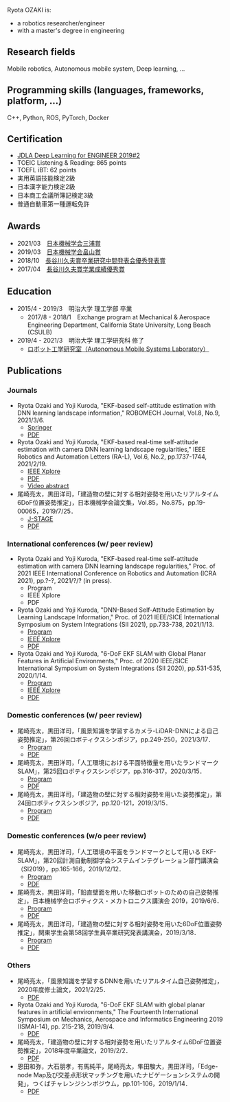 Ryota OZAKI is:
-  a robotics researcher/engineer
-  with a master's degree in engineering

## Research fields
Mobile robotics, Autonomous mobile system, Deep learning, ...

## Programming skills (languages, frameworks, platform, ...)
C++, Python, ROS, PyTorch, Docker

## Certification
- [JDLA Deep Learning for ENGINEER 2019#2](https://www.jdla.org/news/20190909001/)
- TOEIC Listening & Reading: 865 points
- TOEFL iBT: 62 points
- 実用英語技能検定2級
- 日本漢字能力検定2級
- 日本商工会議所簿記検定3級
- 普通自動車第一種運転免許

## Awards
- 2021/03　[日本機械学会三浦賞](https://www.jsme.or.jp/event_project/award/miura-award/)
- 2019/03　[日本機械学会畠山賞](https://www.jsme.or.jp/archive/award/shou4-18.pdf)
- 2018/10　[長谷川久夫賞卒業研究中間発表会優秀発表賞](http://www.isc.meiji.ac.jp/~mech/HasegawaHisaoAward/index.html)
- 2017/04　[長谷川久夫賞学業成績優秀賞](http://www.isc.meiji.ac.jp/~mech/HasegawaHisaoAward/index.html)

## Education
- 2015/4 - 2019/3　明治大学 理工学部 卒業
  - 2017/8 - 2018/1　Exchange program at Mechanical & Aerospace Engineering Department, California State University, Long Beach (CSULB)
- 2019/4 - 2021/3　明治大学 理工学研究科 修了
  - [ロボット工学研究室（Autonomous Mobile Systems Laboratory）](https://amslab.tech/)

## Publications

### Journals
- Ryota Ozaki and Yoji Kuroda, "EKF-based self-attitude estimation with DNN learning landscape information," ROBOMECH Journal, Vol.8, No.9, 2021/3/6.
  - [Springer](https://doi.org/10.1186/s40648-021-00196-3)
  - [PDF](https://github.com/ozakiryota/about_me/blob/main/papers/robomechjournal_2021_03.pdf)
- Ryota Ozaki and Yoji Kuroda, "EKF-based real-time self-attitude estimation with camera DNN learning landscape regularities," IEEE Robotics and Automation
Letters (RA-L), Vol.6, No.2, pp.1737-1744, 2021/2/19.
  - [IEEE Xplore](https://ieeexplore.ieee.org/document/9359333)
  - [PDF](https://github.com/ozakiryota/about_me/blob/main/papers/ral_2021_02.pdf)
  - [Video abstract](https://photos.app.goo.gl/Sykqoau5MabDpg1i6)
- 尾崎亮太，黒田洋司，「建造物の壁に対する相対姿勢を用いたリアルタイム6DoF位置姿勢推定」，日本機械学会論文集，Vol.85，No.875，pp.19-00065，2019/7/25．
  - [J-STAGE](https://www.jstage.jst.go.jp/article/transjsme/85/875/85_19-00065/_article/-char/ja)
  - [PDF](https://github.com/ozakiryota/about_me/blob/main/papers/transjsme_2019_07.pdf)

### International conferences (w/ peer review)
- Ryota Ozaki and Yoji Kuroda, "EKF-based real-time self-attitude estimation with camera DNN learning landscape regularities," Proc. of 2021 IEEE International Conference on Robotics and Automation (ICRA 2021), pp.?-?, 2021/?/? (in press).
  - Program
  - IEEE Xplore
  - PDF
- Ryota Ozaki and Yoji Kuroda, "DNN-Based Self-Attitude Estimation by Learning Landscape Information," Proc. of 2021 IEEE/SICE International Symposium on System Integrations (SII 2021), pp.733-738, 2021/1/13.
  - [Program](https://ras.papercept.net/conferences/scripts/rtf/SII21_ContentListWeb_4.html#thb1_04)
  - [IEEE Xplore](https://ieeexplore.ieee.org/document/9382642)
  - [PDF](https://github.com/ozakiryota/about_me/blob/main/papers/sii_2021.pdf)
- Ryota Ozaki and Yoji Kuroda, "6-DoF EKF SLAM with Global Planar Features in Artificial Environments," Proc. of 2020 IEEE/SICE International Symposium on System Integrations (SII 2020), pp.531-535, 2020/1/14.
  - [Program](https://ras.papercept.net/conferences/conferences/SII20/program/SII20_ContentListWeb_2.html#mo3d_04)
  - [IEEE Xplore](https://ieeexplore.ieee.org/document/9026222)
  - [PDF](https://github.com/ozakiryota/about_me/blob/main/papers/sii_2020.pdf)

### Domestic conferences (w/ peer review)
- 尾崎亮太，黒田洋司，「風景知識を学習するカメラ-LiDAR-DNNによる自己姿勢推定」，第26回ロボティクスシンポジア，pp.249-250，2021/3/17．
  - [Program](http://www.robotics-symposia.org/26th/26th_files/Programme_26RS.pdf#page=9)
  - [PDF](https://github.com/ozakiryota/about_me/blob/main/papers/robosym_2021.pdf)
- 尾崎亮太，黒田洋司，「人工環境における平面特徴量を用いたランドマークSLAM」，第25回ロボティクスシンポジア，pp.316-317，2020/3/15．
  - [Program](http://www.robotics-symposia.org/25th/25th_files/rs25-program_ver2.pdf#page=6)
  - [PDF](https://github.com/ozakiryota/about_me/blob/main/papers/robosym_2020.pdf)
- 尾崎亮太，黒田洋司，「建造物の壁に対する相対姿勢を用いた姿勢推定」，第24回ロボティクスシンポジア，pp.120-121，2019/3/15．
  - [Program](http://www.robotics-symposia.org/24th/24th_files/rs24-program_f.pdf#page=13)
  - [PDF](https://github.com/ozakiryota/about_me/blob/main/papers/robosym_2019.pdf)

### Domestic conferences (w/o peer review)
- 尾崎亮太，黒田洋司，「人工環境の平面をランドマークとして用いる EKF-SLAM」，第20回計測自動制御学会システムインテグレーション部門講演会（SI2019），pp.165-166，2019/12/12．
  - [Program](https://www.sice-si.org/conf/si2019/%E3%83%97%E3%83%AD%E3%82%B0%E3%83%A9%E3%83%A0%E8%A9%B3%E7%B4%B0_%E8%A8%82%E6%AD%A3%E7%89%88(20191213).pdf#page=18)
  - [PDF](https://github.com/ozakiryota/about_me/blob/main/papers/si_2019.pdf)
- 尾崎亮太，黒田洋司，「鉛直壁面を用いた移動ロボットのための自己姿勢推定」，日本機械学会ロボティクス・メカトロニクス講演会 2019，2019/6/6．
  - [Program](http://robomech.org/2019/wp-content/uploads/2019/05/RM19_program_v05.pdf#page=46)
  - [PDF](https://github.com/ozakiryota/about_me/blob/main/papers/robomech_2019.pdf)
- 尾崎亮太，黒田洋司，「建造物の壁に対する相対姿勢を用いた6DoF位置姿勢推定」，関東学生会第58回学生員卒業研究発表講演会，2019/3/18．
  - [Program](https://www.jsme.or.jp/event/2018-33222/)
  - [PDF](https://github.com/ozakiryota/about_me/blob/main/papers/kantojsme_2019.pdf)

### Others
- 尾崎亮太，「風景知識を学習するDNNを用いたリアルタイム自己姿勢推定」，2020年度修士論文，2021/2/25．
  - [PDF](https://github.com/ozakiryota/about_me/blob/main/papers/master_thesis.pdf)
- Ryota Ozaki and Yoji Kuroda, "6-DoF EKF SLAM with global planar features in artificial environments," The Fourteenth International Symposium on Mechanics, Aerospace and Informatics Engineering 2019 (ISMAI-14), pp. 215-218, 2019/9/4.
  - [PDF](https://github.com/ozakiryota/about_me/blob/main/papers/ismai_2019.pdf)
- 尾崎亮太，「建造物の壁に対する相対姿勢を用いたリアルタイム6DoF位置姿勢推定」，2018年度卒業論文，2019/2/2．
  - [PDF](https://github.com/ozakiryota/about_me/blob/main/papers/bachelor_thesis.pdf)
- 恩田和弥，大石朋孝，有馬純平，尾崎亮太，隼田駿大，黒田洋司，「Edge-node Map及び交差点形状マッチングを用いたナビゲーションシステムの開発」，つくばチャレンジシンポジウム，pp.101-106，2019/1/14．
  - [PDF](https://github.com/ozakiryota/about_me/blob/main/papers/tsukubachallenge_2018.pdf)
